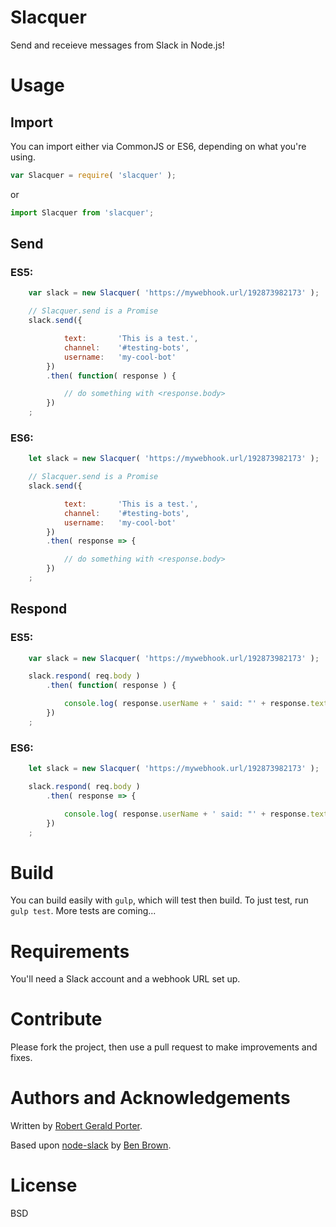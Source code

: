 # Slacquer

Send and receieve messages from Slack in Node.js!

# Usage

## Import

You can import either via CommonJS or ES6, depending on what you're using.

```javascript
var Slacquer = require( 'slacquer' );
```

or 

```javascript
import Slacquer from 'slacquer';
```

## Send

### ES5:

```javascript
    var slack = new Slacquer( 'https://mywebhook.url/192873982173' );

    // Slacquer.send is a Promise
    slack.send({

            text:       'This is a test.',
            channel:    '#testing-bots',
            username:   'my-cool-bot'
        })
        .then( function( response ) {

            // do something with <response.body>
        })
    ;
```

### ES6:

```javascript
    let slack = new Slacquer( 'https://mywebhook.url/192873982173' );

    // Slacquer.send is a Promise
    slack.send({

            text:       'This is a test.',
            channel:    '#testing-bots',
            username:   'my-cool-bot'
        })
        .then( response => {

            // do something with <response.body>
        })
    ;
```

## Respond

### ES5:

```javascript
    var slack = new Slacquer( 'https://mywebhook.url/192873982173' );

    slack.respond( req.body )
        .then( function( response ) {

            console.log( response.userName + ' said: "' + response.text + '"' );
        })
    ;
```

### ES6:

```javascript
    let slack = new Slacquer( 'https://mywebhook.url/192873982173' );

    slack.respond( req.body )
        .then( response => {

            console.log( response.userName + ' said: "' + response.text + '"' );
        })
    ;
```

# Build

You can build easily with `gulp`, which will test then build. To just test, run `gulp test`. More tests are coming...

# Requirements

You'll need a Slack account and a webhook URL set up.

# Contribute

Please fork the project, then use a pull request to make improvements and fixes.

# Authors and Acknowledgements

Written by [Robert Gerald Porter](https://github.com/rgeraldporter).

Based upon [node-slack](https://github.com/xoxco/node-slack) by [Ben Brown](https://github.com/benbrown).

# License

BSD
